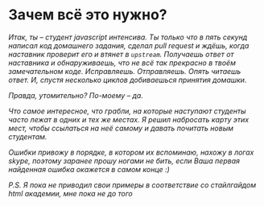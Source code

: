 # Зачем всё это нужно?

*Итак, ты – студент javascript интенсива. Ты только что в пять секунд написал код домашнего задания, сделал pull request и ждёшь, когда наставник проверит его и втянет в `upstream`. Получаешь ответ от наставника и обнаруживаешь, что не всё так прекрасно в твоём замечательном коде. Исправляешь. Отправляешь. Опять читаешь ответ. И, спустя несколько циклов добиваешься принятия домашки.*

*Правда, утомительно? По-моему – да.*

*Что самое интересное, что грабли, на которые наступают студенты часто лежат в одних и тех же местах. Я решил набросать карту этих мест, чтобы ссылаться на неё самому и давать почитать новым студентам.*

*Ошибки привожу в порядке, в котором их вспоминаю, нахожу в логах skype, поэтому заранее прошу ногами не бить, если Ваша первая найденная ошибка окажется в самом конце :)*

*P.S. Я пока не приводил свои примеры в соответствие со стайлгайдом html академии, мне пока не до того*
